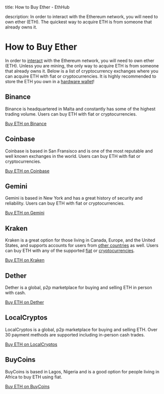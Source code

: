 title: How to Buy Ether - EthHub

description: In order to interact with the Ethereum network, you will need to own ether (ETH). The quickest way to acquire ETH is from someone that already owns it.

# How to Buy Ether

In order to [interact](https://docs.ethhub.io/using-ethereum/transactions/) with the Ethereum network, you will need to own ether (ETH). Unless you are mining, the only way to acquire ETH is from someone that already owns it. Below is a list of cryptocurrency exchanges where you can acquire ETH with fiat or cryptocurrencies. It is highly recommended to store the ETH you own in a [hardware wallet](https://docs.ethhub.io/using-ethereum/wallets/hardware/)!

## Binance
Binance is headquartered in Malta and constantly has some of the highest trading volume. Users can buy ETH with fiat or cryptocurrencies.

[Buy ETH on Binance](https://www.binance.com/?ref=10900939)

## Coinbase
Coinbase is based in San Fransisco and is one of the most reputable and well known exchanges in the world. Users can buy ETH with fiat or cryptocurrencies.

[Buy ETH on Coinbase](https://www.coinbase.com/join/527bbccd0c46660a8a00003b)

## Gemini
Gemini is based in New York and has a great history of security and reliability. Users can buy ETH with fiat or cryptocurrencies.

[Buy ETH on Gemini](https://exchange.gemini.com)

## Kraken
Kraken is a great option for those living in Canada, Europe, and the United States, and supports accounts for users from [other countries](https://support.kraken.com/hc/en-us/articles/360001368823-Geographic-Restrictions-Can-I-use-Kraken-if-I-m-from-) as well. Users can buy ETH with any of the supported [fiat](https://support.kraken.com/hc/en-us/articles/360000381846-Fiat-currency-deposit-methods-fees-and-minimums) or [cryptocurrencies](https://support.kraken.com/hc/en-us/articles/360001389303-Summary-of-digital-assets-cryptocurrency-minimums-and-fees).

[Buy ETH on Kraken](https://www.kraken.com)

## Dether
Dether is a global, p2p marketplace for buying and selling ETH in person with cash.

[Buy ETH on Dether](https://dether.io)

## LocalCryptos
LocalCryptos is a global, p2p marketplace for buying and selling ETH. Over 30 payment methods are supported including in-person cash trades.

[Buy ETH on LocalCryptos](https://localcryptos.com/)

## BuyCoins
BuyCoins is based in Lagos, Nigeria and is a good option for people living in Africa to buy ETH using fiat.

[Buy ETH on BuyCoins](https://www.buycoins.africa)
